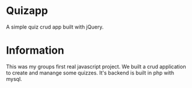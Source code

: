 # Quizapp
A simple quiz crud app built with jQuery. 

# Information
This was my groups first real javascript project. We built a crud application to create and manange some quizzes.
It's backend is built in php with mysql.
